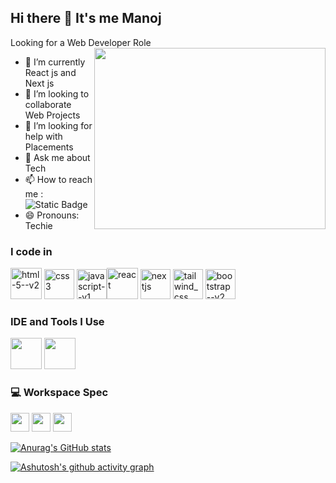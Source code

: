 ## Hi there 👋 It's me Manoj

Looking for a Web Developer Role
<img align="right" width="370" height="290" src="https://i.pinimg.com/originals/47/f0/34/47f0342cec72b800463bf003eac1257e.gif">                                        
- 🌱 I’m currently React js and Next js
- 👯 I’m looking to collaborate Web Projects
- 🤔 I’m looking for help with Placements 
- 💬 Ask me about Tech
- 📫 How to reach me :
<br /> ![Static Badge](https://img.shields.io/badge/https%3A%2F%2Fwww.linkedin.com%2Fin%2Fmanoj-g-810577241%2F)
- 😄 Pronouns: Techie

### I code in
<img width="50" height="50" src="https://img.icons8.com/ios-filled/50/html-5--v2.png" alt="html-5--v2"/> <img width="48" height="48" src="https://img.icons8.com/color/48/css3.png" alt="css3"/> <img width="48" height="48" src="https://img.icons8.com/color/48/javascript--v1.png" alt="javascript--v1"/><img width="50" height="50" src="https://img.icons8.com/bubbles/50/react.png" alt="react"/>
<img width="48" height="48" src="https://img.icons8.com/color/48/nextjs.png" alt="nextjs"/>
<img width="48" height="48" src="https://img.icons8.com/color/48/tailwind_css.png" alt="tailwind_css"/>
<img width="48" height="48" src="https://img.icons8.com/color/48/bootstrap--v2.png" alt="bootstrap--v2"/>

### IDE and Tools I Use
<img height="50" width="50" src="https://img.icons8.com/color/48/000000/visual-studio-code-2019.png"/> <img height="50" width="50" src="https://img.icons8.com/color/50/000000/git.png"/>

### 💻 Workspace Spec
<img height="30" src="https://img.shields.io/badge/Macbook-Pro_M1-ED1C24?style=for-the-badge&logo=apple&logoColor=white"/> <img height="30" src="https://img.shields.io/badge/NVIDIA-GTX1650-76B900?style=for-the-badge&logo=nvidia&logoColor=white"/>  <img height="30" src="https://img.shields.io/badge/AMD-Ryzen_5_4600H-ED1C24?style=for-the-badge&logo=amd&logoColor=white"/> 

[![Anurag's GitHub stats](https://github-readme-stats.vercel.app/api?username=Manojg5757)](https://github.com/anuraghazra/github-readme-stats)

[![Ashutosh's github activity graph](https://github-readme-activity-graph.vercel.app/graph?username=Manojg5757&bg_color=ffcfe9&color=9e4c98&line=9e4c98&point=9f3232&area=true&hide_border=true)](https://github.com/ashutosh00710/github-readme-activity-graph)
